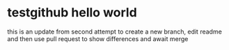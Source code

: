 # testgithub hello world 
this is an update from second attempt to create a new branch, edit readme and then use pull request to show differences and await merge
